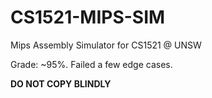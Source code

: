 # CS1521-MIPS-SIM
Mips Assembly Simulator for CS1521 @ UNSW

Grade: ~95%. Failed a few edge cases.


<b>DO NOT COPY BLINDLY</b>
